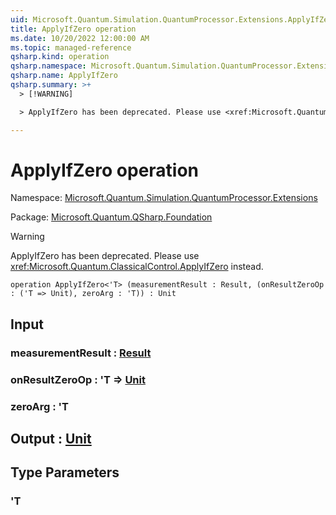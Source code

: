 ```yaml
---
uid: Microsoft.Quantum.Simulation.QuantumProcessor.Extensions.ApplyIfZero
title: ApplyIfZero operation
ms.date: 10/20/2022 12:00:00 AM
ms.topic: managed-reference
qsharp.kind: operation
qsharp.namespace: Microsoft.Quantum.Simulation.QuantumProcessor.Extensions
qsharp.name: ApplyIfZero
qsharp.summary: >+
  > [!WARNING]

  > ApplyIfZero has been deprecated. Please use <xref:Microsoft.Quantum.ClassicalControl.ApplyIfZero> instead.

---
```


# ApplyIfZero operation

Namespace: [Microsoft.Quantum.Simulation.QuantumProcessor.Extensions](xref:Microsoft.Quantum.Simulation.QuantumProcessor.Extensions)

Package: [Microsoft.Quantum.QSharp.Foundation](https://nuget.org/packages/Microsoft.Quantum.QSharp.Foundation)


> [!WARNING]
> ApplyIfZero has been deprecated. Please use <xref:Microsoft.Quantum.ClassicalControl.ApplyIfZero> instead.



```qsharp
operation ApplyIfZero<'T> (measurementResult : Result, (onResultZeroOp : ('T => Unit), zeroArg : 'T)) : Unit
```


## Input

### measurementResult : [Result](xref:microsoft.quantum.qsharp.valueliterals#result-literal)




### onResultZeroOp : 'T => [Unit](xref:microsoft.quantum.qsharp.valueliterals#unit-literal) 




### zeroArg : 'T





## Output : [Unit](xref:microsoft.quantum.qsharp.valueliterals#unit-literal)



## Type Parameters

### 'T

